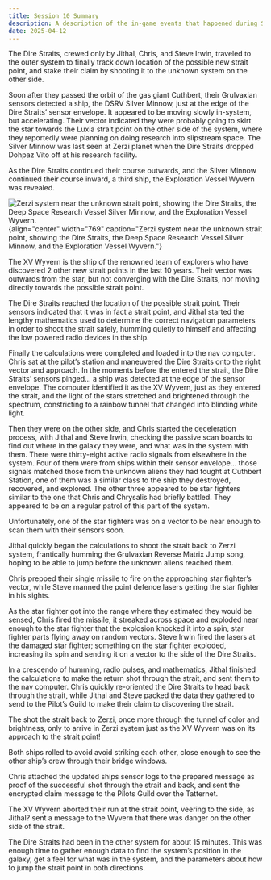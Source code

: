 ```yaml
---
title: Session 10 Summary
description: A description of the in-game events that happened during Session 10 of the In Dire Straits campaign.
date: 2025-04-12
---
```


The Dire Straits, crewed only by Jithal, Chris, and Steve Irwin, traveled to the outer system to finally track down location of the possible new strait point, and stake their claim by shooting it to the unknown system on the other side.

Soon after they passed the orbit of the gas giant Cuthbert, their Grulvaxian sensors detected a ship, the DSRV Silver Minnow, just at the edge of the Dire Straits’ sensor envelope.  It appeared to be moving slowly in-system, but accelerating. Their vector indicated they were probably going to skirt the star towards the Luxia strait point on the other side of the system, where they reportedly were planning on doing research into slipstream space. The Silver Minnow was last seen at Zerzi planet when the Dire Straits dropped Dohpaz Vito off at his research facility.

As the Dire Straits continued their course outwards, and the Silver Minnow continued their course inward, a third ship, the Exploration Vessel Wyvern was revealed.

![Zerzi system near the unknown strait point, showing the Dire Straits, the Deep Space Research Vessel Silver Minnow, and the Exploration Vessel Wyvern.](/images/zerzi-system-near-new-strait-point.png){align="center" width="769" caption="Zerzi system near the unknown strait point, showing the Dire Straits, the Deep Space Research Vessel Silver Minnow, and the Exploration Vessel Wyvern."}

The XV Wyvern is the ship of the renowned team of explorers who have discovered 2 other new strait points in the last 10 years. Their vector was outwards from the star, but not converging with the Dire Straits, nor moving directly towards the possible strait point.

The Dire Straits reached the location of the possible strait point. Their sensors indicated that it was in fact a strait point, and Jithal started the lengthy mathematics used to determine the correct navigation parameters in order to shoot the strait safely, humming quietly to himself and affecting the low powered radio devices in the ship.

Finally the calculations were completed and loaded into the nav computer.  Chris sat at the pilot’s station and maneuvered the Dire Straits onto the right vector and approach. In the moments before the entered the strait, the Dire Straits’ sensors pinged… a ship was detected at the edge of the sensor envelope.  The computer identified it as the XV Wyvern, just as they entered the strait, and the light of the stars stretched and brightened through the spectrum, constricting to a rainbow tunnel that changed into blinding white light.

Then they were on the other side, and Chris started the deceleration process, with Jithal and Steve Irwin, checking the passive scan boards to find out where in the galaxy they were, and what was in the system with them.  There were thirty-eight active radio signals from elsewhere in the system. Four of them were from ships within their sensor envelope… those signals matched those from the unknown aliens they had fought at Cuthbert Station, one of them was a similar class to the ship they destroyed, recovered, and explored. The other three appeared to be star fighters similar to the one that Chris and Chrysalis had briefly battled. They appeared to be on a regular patrol of this part of the system. 

Unfortunately, one of the star fighters was on a vector to be near enough to scan them with their sensors soon.

Jithal quickly began the calculations to shoot the strait back to Zerzi system, frantically humming the Grulvaxian Reverse Matrix Jump song, hoping to be able to jump before the unknown aliens reached them.

Chris prepped their single missile to fire on the approaching star fighter’s vector, while Steve manned the point defence lasers getting the star fighter in his sights.

As the star fighter got into the range where they estimated they would be sensed, Chris fired the missile, it streaked across space and exploded near enough to the star fighter that the explosion knocked it into a spin, star fighter parts flying away on random vectors. Steve Irwin fired the lasers at the damaged star fighter; something on the star fighter exploded, increasing its spin and sending it on a vector to the side of the Dire Straits.

In a crescendo of humming, radio pulses, and mathematics, Jithal finished the calculations to make the return shot through the strait, and sent them to the nav computer.  Chris quickly re-oriented the Dire Straits to head back through the strait, while Jithal and Steve packed the data they gathered to send to the Pilot’s Guild to make their claim to discovering the strait.

The shot the strait back to Zerzi, once more through the tunnel of color and brightness, only to arrive in Zerzi system just as the XV Wyvern was on its approach to the strait point\! 

Both ships rolled to avoid avoid striking each other, close enough to see the other ship’s crew through their bridge windows. 

Chris attached the updated ships sensor logs to the prepared message as proof of the successful shot through the strait and back, and sent the encrypted claim message to the Pilots Guild over the Tatternet.

The XV Wyvern aborted their run at the strait point, veering to the side, as Jithal? sent a message to the Wyvern that there was danger on the other side of the strait.

The Dire Straits had been in the other system for about 15 minutes. This was enough time to gather enough data to find the system’s position in the galaxy, get a feel for what was in the system, and the parameters about how to jump the strait point in both directions.

